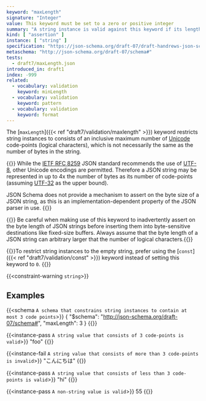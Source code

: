 ```yaml
---
keyword: "maxLength"
signature: "Integer"
value: This keyword must be set to a zero or positive integer
summary: "A string instance is valid against this keyword if its length is less than, or equal to, the value of this keyword."
kind: [ "assertion" ]
instance: [ "string" ]
specification: "https://json-schema.org/draft-07/draft-handrews-json-schema-validation-01#rfc.section.6.3.1"
metaschema: "http://json-schema.org/draft-07/schema#"
tests:
  - draft7/maxLength.json
introduced_in: draft1
index: -999
related:
  - vocabulary: validation
    keyword: minLength
  - vocabulary: validation
    keyword: pattern
  - vocabulary: validation
    keyword: format
---
```


The [`maxLength`]({{< ref "draft7/validation/maxlength" >}}) keyword restricts string instances to consists of an inclusive
maximum number of [Unicode](https://unicode.org) code-points (logical
characters), which is not necessarily the same as the number of bytes in the
string.

{{<learning-more>}} While the [IETF RFC
8259](https://www.rfc-editor.org/rfc/rfc8259) JSON standard recommends the use
of [UTF-8](https://en.wikipedia.org/wiki/UTF-8), other Unicode encodings are
permitted. Therefore a JSON string may be represented in up to 4x the number of
bytes as its number of code-points (assuming
[UTF-32](https://en.wikipedia.org/wiki/UTF-32) as the upper bound).

JSON Schema does not provide a mechanism to assert on the byte size of a JSON
string, as this is an implementation-dependent property of the JSON parser in
use.  {{</learning-more>}}

{{<common-pitfall>}} Be careful when making use of this keyword to
inadvertently assert on the byte length of JSON strings before inserting them
into byte-sensitive destinations like fixed-size buffers. Always assume that
the byte length of a JSON string can arbitrary larger that the number of
logical characters.{{</common-pitfall>}}

{{<best-practice>}}To restrict string instances to the empty string, prefer
using the [`const`]({{< ref "draft7/validation/const" >}}) keyword instead of
setting this keyword to `0`. {{</best-practice>}}

{{<constraint-warning `string`>}}

## Examples

{{<schema `A schema that constrains string instances to contain at most 3 code points`>}}
{
  "$schema": "http://json-schema.org/draft-07/schema#",
  "maxLength": 3
}
{{</schema>}}

{{<instance-pass `A string value that consists of 3 code-points is valid`>}}
"foo"
{{</instance-pass>}}

{{<instance-fail `A string value that consists of more than 3 code-points is invalid`>}}
"こんにちは"
{{</instance-fail>}}

{{<instance-pass `A string value that consists of less than 3 code-points is valid`>}}
"hi"
{{</instance-pass>}}

{{<instance-pass `A non-string value is valid`>}}
55
{{</instance-pass>}}
